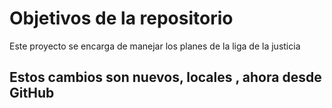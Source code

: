 # Objetivos de la repositorio

Este proyecto se encarga de manejar los planes de la liga de la justicia

## Estos cambios son nuevos, locales , ahora desde GitHub
